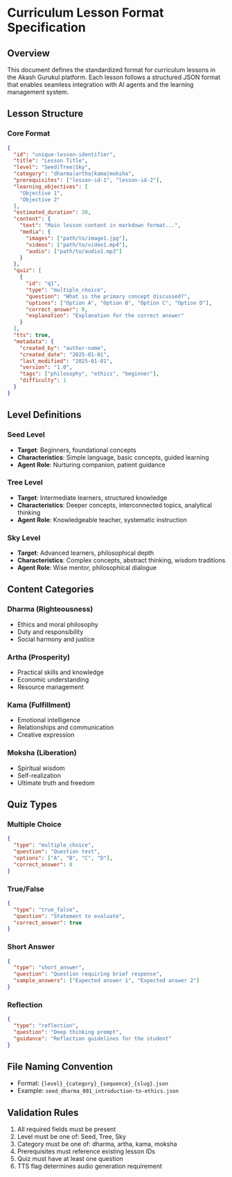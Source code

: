 # Curriculum Lesson Format Specification

## Overview
This document defines the standardized format for curriculum lessons in the Akash Gurukul platform. Each lesson follows a structured JSON format that enables seamless integration with AI agents and the learning management system.

## Lesson Structure

### Core Format
```json
{
  "id": "unique-lesson-identifier",
  "title": "Lesson Title",
  "level": "Seed|Tree|Sky",
  "category": "dharma|artha|kama|moksha",
  "prerequisites": ["lesson-id-1", "lesson-id-2"],
  "learning_objectives": [
    "Objective 1",
    "Objective 2"
  ],
  "estimated_duration": 30,
  "content": {
    "text": "Main lesson content in markdown format...",
    "media": {
      "images": ["path/to/image1.jpg"],
      "videos": ["path/to/video1.mp4"],
      "audio": ["path/to/audio1.mp3"]
    }
  },
  "quiz": [
    {
      "id": "q1",
      "type": "multiple_choice",
      "question": "What is the primary concept discussed?",
      "options": ["Option A", "Option B", "Option C", "Option D"],
      "correct_answer": 0,
      "explanation": "Explanation for the correct answer"
    }
  ],
  "tts": true,
  "metadata": {
    "created_by": "author-name",
    "created_date": "2025-01-01",
    "last_modified": "2025-01-01",
    "version": "1.0",
    "tags": ["philosophy", "ethics", "beginner"],
    "difficulty": 1
  }
}
```

## Level Definitions

### Seed Level
- **Target**: Beginners, foundational concepts
- **Characteristics**: Simple language, basic concepts, guided learning
- **Agent Role**: Nurturing companion, patient guidance

### Tree Level  
- **Target**: Intermediate learners, structured knowledge
- **Characteristics**: Deeper concepts, interconnected topics, analytical thinking
- **Agent Role**: Knowledgeable teacher, systematic instruction

### Sky Level
- **Target**: Advanced learners, philosophical depth
- **Characteristics**: Complex concepts, abstract thinking, wisdom traditions
- **Agent Role**: Wise mentor, philosophical dialogue

## Content Categories

### Dharma (Righteousness)
- Ethics and moral philosophy
- Duty and responsibility
- Social harmony and justice

### Artha (Prosperity)
- Practical skills and knowledge
- Economic understanding
- Resource management

### Kama (Fulfillment)
- Emotional intelligence
- Relationships and communication
- Creative expression

### Moksha (Liberation)
- Spiritual wisdom
- Self-realization
- Ultimate truth and freedom

## Quiz Types

### Multiple Choice
```json
{
  "type": "multiple_choice",
  "question": "Question text",
  "options": ["A", "B", "C", "D"],
  "correct_answer": 0
}
```

### True/False
```json
{
  "type": "true_false",
  "question": "Statement to evaluate",
  "correct_answer": true
}
```

### Short Answer
```json
{
  "type": "short_answer",
  "question": "Question requiring brief response",
  "sample_answers": ["Expected answer 1", "Expected answer 2"]
}
```

### Reflection
```json
{
  "type": "reflection",
  "question": "Deep thinking prompt",
  "guidance": "Reflection guidelines for the student"
}
```

## File Naming Convention
- Format: `{level}_{category}_{sequence}_{slug}.json`
- Example: `seed_dharma_001_introduction-to-ethics.json`

## Validation Rules
1. All required fields must be present
2. Level must be one of: Seed, Tree, Sky
3. Category must be one of: dharma, artha, kama, moksha
4. Prerequisites must reference existing lesson IDs
5. Quiz must have at least one question
6. TTS flag determines audio generation requirement
